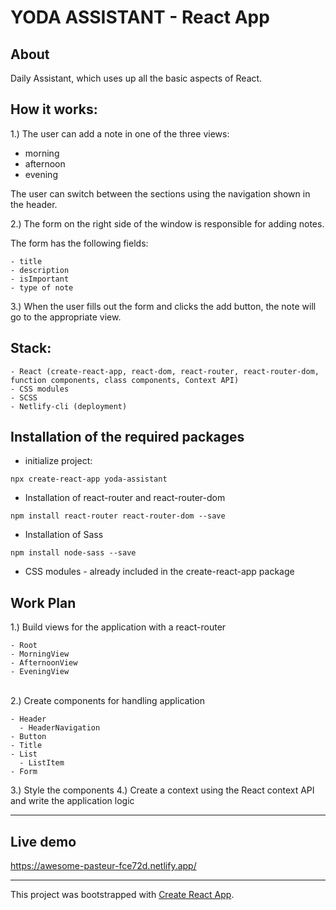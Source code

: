 # YODA ASSISTANT - React App

## About

Daily Assistant, which uses up all the basic aspects of React.

## How it works:

1.) The user can add a note in one of the three views:

- morning
- afternoon
- evening

The user can switch between the sections using the navigation shown in the header.

2.) The form on the right side of the window is responsible for adding notes.

The form has the following fields:

```
- title
- description
- isImportant
- type of note

```

3.) When the user fills out the form and clicks the add button, the note will go to the appropriate view.

## Stack:

```
- React (create-react-app, react-dom, react-router, react-router-dom, function components, class components, Context API)
- CSS modules
- SCSS
- Netlify-cli (deployment)
```

## Installation of the required packages

- initialize project:

```
npx create-react-app yoda-assistant
```

- Installation of react-router and react-router-dom

```
npm install react-router react-router-dom --save
```

- Installation of Sass

```
npm install node-sass --save
```

- CSS modules - already included in the create-react-app package

## Work Plan

1.) Build views for the application with a react-router

```
- Root
- MorningView
- AfternoonView
- EveningView
```

<br>
2.) Create components for handling application

```
- Header
  - HeaderNavigation
- Button
- Title
- List
  - ListItem
- Form
```

3.) Style the components
4.) Create a context using the React context API and write the application logic

---

## Live demo

https://awesome-pasteur-fce72d.netlify.app/

---

This project was bootstrapped with [Create React App](https://github.com/facebook/create-react-app).
